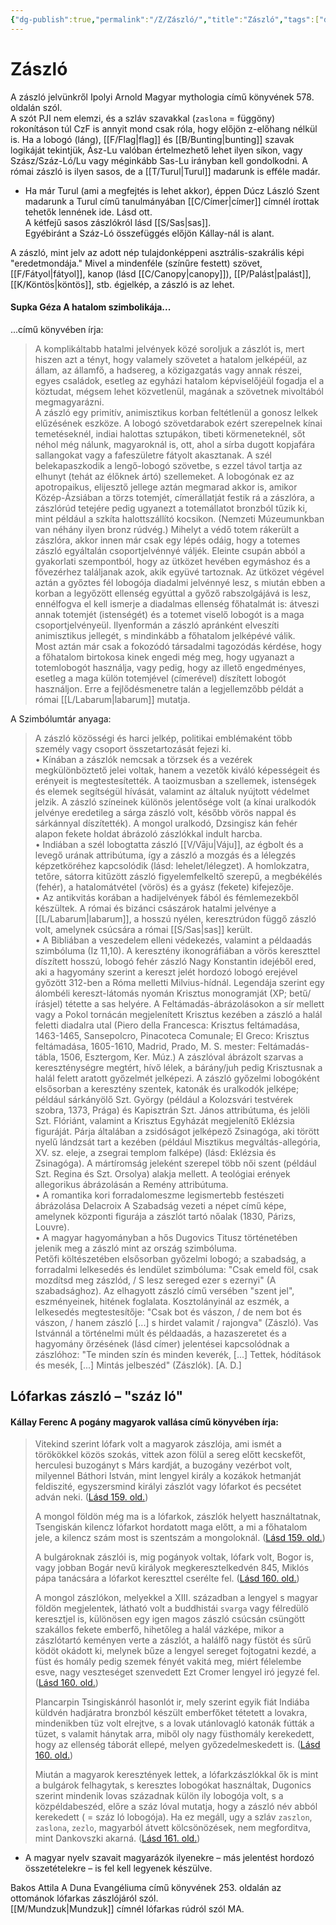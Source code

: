 ```yaml
---
{"dg-publish":true,"permalink":"/Z/Zászló/","title":"Zászló","tags":["dg_uploaded"],"created":"2023-10-17T09:23","updated":"2023-10-25T02:23"}
---
```



# Zászló

A zászló jelvünkről Ipolyi Arnold Magyar mythologia című könyvének 578. oldalán szól.  
A szót PJI nem elemzi, és a szláv szavakkal (`zaslona` = függöny) rokonításon túl CzF is annyit mond csak róla, hogy előjön z-előhang nélkül is. Ha a lobogó (láng), [[F/Flag\|flag]] és [[B/Bunting\|bunting]] szavak logikáját tekintjük, Ász-Lu valóban értelmezhető lehet ilyen síkon, vagy Szász/Száz-Ló/Lu vagy méginkább Sas-Lu irányban kell gondolkodni. A római zászló is ilyen sasos, de a [[T/Turul\|Turul]] madarunk is efféle madár.  
- Ha már Turul (ami a megfejtés is lehet akkor), éppen Dúcz László Szent madarunk a Turul című tanulmányában [[C/Címer\|címer]] címnél írottak tehetők lennének ide. Lásd ott.  
A kétfejű sasos zászlókról lásd [[S/Sas\|sas]].  
Egyébiránt a Száz-Ló összefüggés előjön Kállay-nál is alant.  

A zászló, mint jelv az adott nép tulajdonképpeni asztrális-szakrális képi "eredetmondája." Mivel a mindenféle (színűre festett) szövet, [[F/Fátyol\|fátyol]], kanop (lásd [[C/Canopy\|canopy]]), [[P/Palást\|palást]], [[K/Köntös\|köntös]], stb. égjelkép, a zászló is az lehet.  

#### Supka Géza A hatalom szimbolikája...

...című könyvében írja:  
> A komplikáltabb hatalmi jelvények közé soroljuk a zászlót is, mert hiszen azt a tényt, hogy valamely szövetet a hatalom jelképéül, az állam, az államfő, a hadsereg, a közigazgatás vagy annak részei, egyes családok, esetleg az egyházi hatalom képviselőjéül fogadja el a köztudat, mégsem lehet közvetlenül, magának a szövetnek mivoltából megmagyarázni.  
> A zászló egy primitív, animisztikus korban feltétlenül a gonosz lelkek elűzésének eszköze. A lobogó szövetdarabok ezért szerepelnek kínai temetéseknél, indiai halottas sztupákon, tibeti körmeneteknél, sőt néhol még nálunk, magyaroknál is, ott, ahol a sírba dugott kopjafára sallangokat vagy a fafeszületre fátyolt akasztanak. A szél belekapaszkodik a lengő-lobogó szövetbe, s ezzel távol tartja az elhunyt (tehát az élőknek ártó) szellemeket. A lobogónak ez az apotropaikus, elijesztő jellege aztán megmarad akkor is, amikor Közép-Ázsiában a törzs totemjét, címerállatját festik rá a zászlóra, a zászlórúd tetejére pedig ugyanezt a totemállatot bronzból tűzik ki, mint például a szkíta halottszállító kocsikon. (Nemzeti Múzeumunkban van néhány ilyen bronz rúdvég.) Mihelyt a védő totem rákerült a zászlóra, akkor innen már csak egy lépés odáig, hogy a totemes zászló egyáltalán csoportjelvénnyé váljék. Eleinte csupán abból a gyakorlati szempontból, hogy az ütközet hevében egymáshoz és a fővezérhez találjanak azok, akik együvé tartoznak. Az ütközet végével aztán a győztes fél lobogója diadalmi jelvénnyé lesz, s miután ebben a korban a legyőzött ellenség egyúttal a győző rabszolgájává is lesz, ennélfogva el kell ismerje a diadalmas ellenség főhatalmát is: átveszi annak totemjét (istenségét) és a totemet viselő lobogót is a maga csoportjelvényeül. Ilyenformán a zászló apránként elveszíti animisztikus jellegét, s mindinkább a főhatalom jelképévé válik.  
> Most aztán már csak a fokozódó társadalmi tagozódás kérdése, hogy a főhatalom birtokosa kinek engedi még meg, hogy ugyanazt a totemlobogót használja, vagy pedig, hogy az illető engedményes, esetleg a maga külön totemjével (címerével) díszített lobogót használjon. Erre a fejlődésmenetre talán a legjellemzőbb példát a római [[L/Labarum\|labarum]] mutatja.  

A Szimbólumtár anyaga:  
> A zászló közösségi és harci jelkép, politikai emblémaként több személy vagy csoport összetartozását fejezi ki.  
> • Kínában a zászlók nemcsak a törzsek és a vezérek megkülönböztető jelei voltak, hanem a vezetők kiváló képességeit és erényeit is megtestesítették. A taoizmusban a szellemek, istenségek és elemek segítségül hívását, valamint az általuk nyújtott védelmet jelzik. A zászló színeinek különös jelentősége volt (a kínai uralkodók jelvénye eredetileg a sárga zászló volt, később vörös nappal és sárkánnyal díszítették). A mongol uralkodó, Dzsingisz kán fehér alapon fekete holdat ábrázoló zászlókkal indult harcba.  
> • Indiában a szél lobogtatta zászló [[V/Vāju\|Váju]], az égbolt és a levegő urának attribútuma, így a zászló a mozgás és a lélegzés képzetköréhez kapcsolódik (lásd: lehelet/lélegzet). A homlokzatra, tetőre, sátorra kitűzött zászló figyelemfelkeltő szerepű, a megbékélés (fehér), a hatalomátvétel (vörös) és a gyász (fekete) kifejezője.  
> • Az antikvitás korában a hadijelvények fából és fémlemezekből készültek. A római és bizánci császárok hatalmi jelvénye a [[L/Labarum\|labarum]], a hosszú nyélen, keresztrúdon függő zászló volt, amelynek csúcsára a római [[S/Sas\|sas]] került.  
> • A Bibliában a veszedelem elleni védekezés, valamint a példaadás szimbóluma (Iz 11,10). A keresztény ikonográfiában a vörös kereszttel díszített hosszú, lobogó fehér zászló Nagy Konstantin idejéből ered, aki a hagyomány szerint a kereszt jelét hordozó lobogó erejével győzött 312-ben a Róma melletti Milvius-hídnál. Legendája szerint egy álombéli kereszt-látomás nyomán Krisztus monogramját (XP; betű/írásjel) tétette a sas helyére. A Feltámadás-ábrázolásokon a sír mellett vagy a Pokol tornácán megjelenített Krisztus kezében a zászló a halál feletti diadalra utal (Piero della Francesca: Krisztus feltámadása, 1463-1465, Sansepolcro, Pinacoteca Comunale; El Greco: Krisztus feltámadása, 1605-1610, Madrid, Prado, M. S. mester: Feltámadás-tábla, 1506, Esztergom, Ker. Múz.) A zászlóval ábrázolt szarvas a kereszténységre megtért, hívő lélek, a bárány/juh pedig Krisztusnak a halál felett aratott győzelmét jelképezi. A zászló győzelmi lobogóként elsősorban a keresztény szentek, katonák és uralkodók jelképe; például sárkányölő Szt. György (például a Kolozsvári testvérek szobra, 1373, Prága) és Kapisztrán Szt. János attribútuma, és jelöli Szt. Flóriánt, valamint a Krisztus Egyházát megjelenítő Eklézsia figuráját. Párja általában a zsidóságot jelképező Zsinagóga, aki törött nyelű lándzsát tart a kezében (például Misztikus megváltás-allegória, XV. sz. eleje, a zsegrai templom falképe) (lásd: Eklézsia és Zsinagóga). A mártíromság jeleként szerepel több női szent (például Szt. Regina és Szt. Orsolya) alakja mellett. A teológiai erények allegorikus ábrázolásán a Remény attribútuma.  
> • A romantika kori forradalomeszme legismertebb festészeti ábrázolása Delacroix A Szabadság vezeti a népet című képe, amelynek központi figurája a zászlót tartó nőalak (1830, Párizs, Louvre).  
> • A magyar hagyományban a hős Dugovics Titusz történetében jelenik meg a zászló mint az ország szimbóluma.  
> Petőfi költészetében elsősorban győzelmi lobogó; a szabadság, a forradalmi lelkesedés és lendület szimbóluma: "Csak emeld föl, csak mozdítsd meg zászlód, / S lesz sereged ezer s ezernyi" (A szabadsághoz). Az elhagyott zászló című versében "szent jel", eszményeinek, hitének foglalata. Kosztolányinál az eszmék, a lelkesedés megtestesítője: "Csak bot és vászon, / de nem bot és vászon, / hanem zászló \[...\] s hirdet valamit / rajongva" (Zászló). Vas Istvánnál a történelmi múlt és példaadás, a hazaszeretet és a hagyomány őrzésének (lásd címer) jelentései kapcsolódnak a zászlóhoz: "Te minden szín és minden keverék, \[...\] Tettek, hódítások és mesék, \[...\] Mintás jelbeszéd" (Zászlók). \[A. D.\]  

## Lófarkas zászló – "száz ló"

#### Kállay Ferenc A pogány magyarok vallása című könyvében írja:

> Vitekind szerint lófark volt a magyarok zászlója, ami ismét a törökökkel közös szokás, vittek azon fölül a sereg előtt kecskefőt, herculesi buzogányt s Márs kardját, a buzogány vezérbot volt, milyennel Báthori István, mint lengyel király a kozákok hetmanját feldiszité, egyszersmind királyi zászlót vagy lófarkot és pecsétet adván neki. ([Lásd 159. old.](zotero://open-pdf/library/items/DFI47XPY?page=159&annotation=HN6F72WB))
>
> A mongol földön még ma is a lófarkok, zászlók helyett használtatnak, Tsengiskán kilencz lófarkot hordatott maga előtt, a mi a főhatalom jele, a kilencz szám most is szentszám a mongoloknál. ([Lásd 159. old.](zotero://open-pdf/library/items/DFI47XPY?page=159&annotation=LMUAYIZ8))
>
> A bulgároknak zászlói is, mig pogányok voltak, lófark volt, Bogor is, vagy jobban Bogár nevű királyok megkeresztelkedvén 845, Miklós pápa tanácsára a lófarkot kereszttel cserélte fel. ([Lásd 160. old.](zotero://open-pdf/library/items/DFI47XPY?page=160&annotation=HJQCAVSG))
>
> A mongol zászlókon, melyekkel a XIII. században a lengyel s magyar földön megjelentek, látható volt a buddhistái `svarga` vagy félredülö keresztjel is, különösen egy igen magos zászló csúcsán csüngött szakállos fekete emberfő, hihetőleg a halál vázképe, mikor a zászlótartó keményen verte a zászlót, a halálfő nagy füstöt és sűrű ködöt okádott ki, melynek bűze a lengyel sereget fojtogatni kezdé, a füst és homály pedig szemek fényét vakitá meg, miért félelembe esve, nagy veszteséget szenvedett Ezt Cromer lengyel iró jegyzé fel. ([Lásd 160. old.](zotero://open-pdf/library/items/DFI47XPY?page=160&annotation=S385RRI2))
>
> Plancarpin Tsingiskánról hasonlót ir, mely szerint egyik fiát Indiába küldvén hadjáratra bronzból készült emberfőket tétetett a lovakra, mindenikben tüz volt elrejtve, s a lovak utánlovagló katonák fútták a tüzet, s valamit hánytak arra, miből oly nagy füsthomály kerekedett, hogy az ellenség táborát ellepé, melyen győzedelmeskedett is. ([Lásd 160. old.](zotero://open-pdf/library/items/DFI47XPY?page=160&annotation=TKJY7RGE))
>
> Miután a magyarok keresztények lettek, a lófarkzászlókkal ők is mint a bulgárok felhagytak, s keresztes lobogókat használtak, Dugonics szerint mindenik lovas századnak külön ily lobogója volt, s a közpéldabeszéd, előre a száz lóval mutatja, hogy a zászló név abból kerekedett ( = száz ló lobogója). Ha ez megáll, ugy a szláv `zaszlon`, `zaslona`, `zezlo`, magyarból átvett kölcsönözések, nem megforditva, mint Dankovszki akarná. ([Lásd 161. old.](zotero://open-pdf/library/items/DFI47XPY?page=161&annotation=YRYYFX9U))  
- A magyar nyelv szavait magyarázók ilyenekre – más jelentést hordozó összetételekre – is fel kell legyenek készülve.  

Bakos Attila A Duna Evangéliuma című könyvének 253. oldalán az ottománok lófarkas zászlójáról szól.  
[[M/Mundzuk\|Mundzuk]] címnél lófarkas rúdról szól MA.  